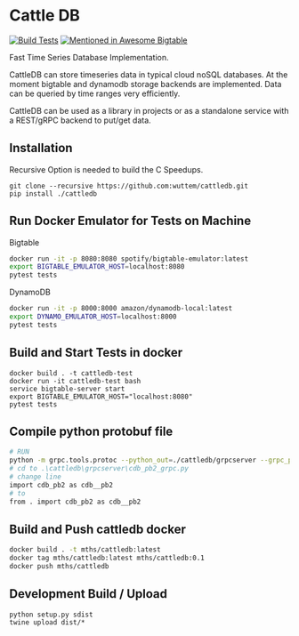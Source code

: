 # Cattle DB #

[![Build Tests](https://github.com/wuttem/cattledb/actions/workflows/python-package.yml/badge.svg)](https://github.com/wuttem/cattledb/actions/workflows/python-package.yml)
[![Mentioned in Awesome Bigtable](https://awesome.re/mentioned-badge-flat.svg)](https://github.com/zrosenbauer/awesome-bigtable)


Fast Time Series Database Implementation.

CattleDB can store timeseries data in typical cloud noSQL databases.
At the moment bigtable and dynamodb storage backends are implemented.
Data can be queried by time ranges very efficiently.

CattleDB can be used as a library in projects or as a standalone service with a REST/gRPC backend to put/get data.


## Installation
Recursive Option is needed to build the C Speedups.
```
git clone --recursive https://github.com:wuttem/cattledb.git
pip install ./cattledb
```

## Run Docker Emulator for Tests on Machine

Bigtable

```bash
docker run -it -p 8080:8080 spotify/bigtable-emulator:latest
export BIGTABLE_EMULATOR_HOST=localhost:8080
pytest tests
```

DynamoDB

```bash
docker run -it -p 8000:8000 amazon/dynamodb-local:latest
export DYNAMO_EMULATOR_HOST=localhost:8000
pytest tests
```


## Build and Start Tests in docker
```
docker build . -t cattledb-test
docker run -it cattledb-test bash
service bigtable-server start
export BIGTABLE_EMULATOR_HOST="localhost:8080"
pytest tests
```


## Compile python protobuf file
```bash
# RUN
python -m grpc.tools.protoc --python_out=./cattledb/grpcserver --grpc_python_out=./cattledb/grpcserver --proto_path=./protos cdb.proto
# cd to .\cattledb\grpcserver\cdb_pb2_grpc.py
# change line
import cdb_pb2 as cdb__pb2
# to
from . import cdb_pb2 as cdb__pb2
```

## Build and Push cattledb docker
```bash
docker build . -t mths/cattledb:latest
docker tag mths/cattledb:latest mths/cattledb:0.1
docker push mths/cattledb
```

## Development Build / Upload
```
python setup.py sdist
twine upload dist/*
```
